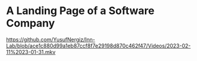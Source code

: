 # A Landing Page of a Software Company

https://github.com/YusufNergiz/Inn-Lab/blob/ace1c880d99a1eb87ccf8f7e29198d870c462f47/Videos/2023-02-11%2023-01-31.mkv
